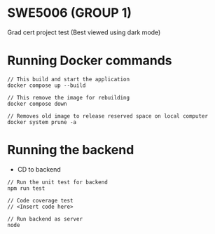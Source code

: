 # SWE5006 (GROUP 1)
Grad cert project test
(Best viewed using dark mode)


# Running Docker commands 
```
// This build and start the application
docker compose up --build

// This remove the image for rebuilding
docker compose down

// Removes old image to release reserved space on local computer
docker system prune -a
```

# Running the backend
- CD to backend
```
// Run the unit test for backend
npm run test

// Code coverage test
// <Insert code here>

// Run backend as server
node 
```
